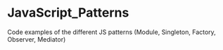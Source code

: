 # JavaScript_Patterns
Code examples of the different JS patterns (Module, Singleton, Factory, Observer, Mediator) 
